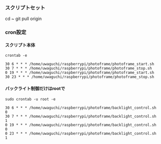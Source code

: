 ### スクリプトセット
cd ~
git pull origin

### cron設定
#### スクリプト本体
```
crontab -e
```
```
30 6 * * * /home/uwaguchi/raspberrypi/photoframe/photoframe_start.sh
30 7 * * * /home/uwaguchi/raspberrypi/photoframe/photoframe_stop.sh
0 19 * * * /home/uwaguchi/raspberrypi/photoframe/photoframe_start.sh
30 23 * * * /home/uwaguchi/raspberrypi/photoframe/photoframe_stop.sh
```
#### バックライト制御だけはrootで
```
sudo crontab -u root -e
```
```
30 6 * * * /home/uwaguchi/raspberrypi/photoframe/backlight_control.sh 0
30 7 * * * /home/uwaguchi/raspberrypi/photoframe/backlight_control.sh 1
0 19 * * * /home/uwaguchi/raspberrypi/photoframe/backlight_control.sh 0
0 23 * * * /home/uwaguchi/raspberrypi/photoframe/backlight_control.sh 1
```

